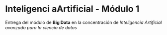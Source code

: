 # Inteligenci aArtificial - Módulo 1
Entrega del módulo de **Big Data** en la concentración de *Inteligencia Artificial avanzada para la ciencia de datos*
